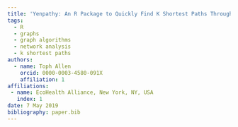 ```yaml
---
title: 'Yenpathy: An R Package to Quickly Find K Shortest Paths Through a Weighted Graph'
tags:
  - R
  - graphs
  - graph algorithms
  - network analysis
  - k shortest paths
authors:
  - name: Toph Allen
    orcid: 0000-0003-4580-091X
    affiliation: 1
affiliations:
 - name: EcoHealth Alliance, New York, NY, USA
   index: 1
date: 7 May 2019
bibliography: paper.bib
---
```


